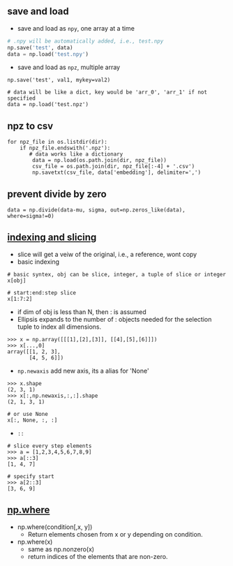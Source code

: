 
## save and load
* save and load as `npy`, one array at a time
``` python
# .npy will be automatically added, i.e., test.npy
np.save('test', data)
data = np.load('test.npy')
```
* save and load as `npz`, multiple array
```
np.save('test', val1, mykey=val2)

# data will be like a dict, key would be 'arr_0', 'arr_1' if not specified
data = np.load('test.npz')
```

## npz to csv
```
for npz_file in os.listdir(dir):
    if npz_file.endswith('.npz'):
       # data works like a dictionary
        data = np.load(os.path.join(dir, npz_file))
        csv_file = os.path.join(dir, npz_file[:-4] + '.csv')
        np.savetxt(csv_file, data['embedding'], delimiter=',')
```

## prevent divide by zero
```
data = np.divide(data-mu, sigma, out=np.zeros_like(data), where=sigma!=0)
```

## [indexing and slicing](https://docs.scipy.org/doc/numpy/reference/arrays.indexing.html)
* slice will get a veiw of the original, i.e., a reference, wont copy
* basic indexing
```
# basic syntex, obj can be slice, integer, a tuple of slice or integer
x[obj]

# start:end:step slice
x[1:7:2]
```
* if dim of obj is less than N, then : is assumed
* Ellipsis expands to the number of : objects needed for the selection tuple to index all dimensions. 
```
>>> x = np.array([[[1],[2],[3]], [[4],[5],[6]]])
>>> x[...,0]
array([[1, 2, 3],
       [4, 5, 6]])
```

* `np.newaxis` add new axis, its a alias for 'None'
```
>>> x.shape
(2, 3, 1)
>>> x[:,np.newaxis,:,:].shape
(2, 1, 3, 1)

# or use None
x[:, None, :, :]
```

* `::`
```
# slice every step elements
>>> a = [1,2,3,4,5,6,7,8,9]
>>> a[::3]
[1, 4, 7]

# specify start
>>> a[2::3]
[3, 6, 9]
```

## [np.where](https://docs.scipy.org/doc/numpy/reference/generated/numpy.where.html)
* np.where(condition\[,x, y\])
  * Return elements chosen from x or y depending on condition.
* np.where(x)
  * same as np.nonzero(x)
  * return indices of the elements that are non-zero.

